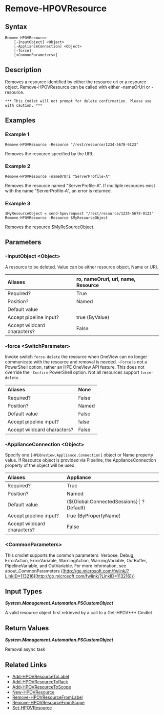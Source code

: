 ﻿---
description: Remove existing resource(s).
---

# Remove-HPOVResource

## Syntax

```text
Remove-HPOVResource
    [-InputObject] <Object>
    [-ApplianceConnection] <Object>
    [-force]
    [<CommonParameters>]
```

## Description

Removes a resource identified by either the resource uri or a resource object.  Remove-HPOVResource can be called with either -nameOrUri or -resource.  

    *** This Cmdlet will not prompt for delete confirmation. Please use with caution. ***

## Examples

###  Example 1 

```text
Remove-HPOVResource -Resource "/rest/resource/1234-5678-9123"
```

Removes the resource specified by the URI.

###  Example 2 

```text
Remove-HPOVResource -nameOrUri "ServerProfile-A"
```

Removes the resource named "ServerProfile-A".  If multiple resources exist with the name "ServerProfile-A", an error is returned.

###  Example 3 

```text
$MyResourceObject = send-hpovrequest "/rest/resource/1234-5678-9123"
Remove-HPOVResource -Resource $MyResourceObject
```

Removes the resource $MyReSourceObject.

## Parameters

### -InputObject &lt;Object&gt;

A resource to be deleted. Value can be either resource object, Name or URI.

| Aliases | ro, nameOruri, uri, name, Resource |
| :--- | :--- |
| Required? | True |
| Position? | Named |
| Default value |  |
| Accept pipeline input? | true (ByValue) |
| Accept wildcard characters? | False |

### -force &lt;SwitchParameter&gt;

Invoke switch `force-delete` the resource when OneView can no longer communicate with the resource and removal is needed.  `-Force` is not a PowerShell option, rather an HPE OneView API feature.  This does not override the `-Confirm` PowerShell option. Not all resources support `force-delete`.

| Aliases | None |
| :--- | :--- |
| Required? | False |
| Position? | Named |
| Default value | False |
| Accept pipeline input? | false |
| Accept wildcard characters? | False |

### -ApplianceConnection &lt;Object&gt;

Specify one `[HPEOneView.Appliance.Connection]` object or Name property value. If Resource object is provided via Pipeline, the ApplianceConnection property of the object will be used.

| Aliases | Appliance |
| :--- | :--- |
| Required? | True |
| Position? | Named |
| Default value | (${Global:ConnectedSessions} &vert; ? Default) |
| Accept pipeline input? | true (ByPropertyName) |
| Accept wildcard characters? | False |

### &lt;CommonParameters&gt;

This cmdlet supports the common parameters: Verbose, Debug, ErrorAction, ErrorVariable, WarningAction, WarningVariable, OutBuffer, PipelineVariable, and OutVariable. For more information, see about\_CommonParameters \([http://go.microsoft.com/fwlink/?LinkID=113216](http://go.microsoft.com/fwlink/?LinkID=113216)\)

## Input Types

_**System.Management.Automation.PSCustomObject**_

A valid resource object first retrieved by a call to a Get-HPOV*** Cmdlet

## Return Values

_**System.Management.Automation.PSCustomObject**_

Removal async task

## Related Links

* [Add-HPOVResourceToLabel](../facilities/add-hpovresourcetolabel.md)
* [Add-HPOVResourceToRack](../facilities/add-hpovresourcetorack.md)
* [Add-HPOVResourceToScope](../appliance/add-hpovresourcetoscope.md)
* [New-HPOVResource](new-hpovresource.md)
* [Remove-HPOVResourceFromLabel](../appliance/remove-hpovresourcefromlabel.md)
* [Remove-HPOVResourceFromScope](../appliance/remove-hpovresourcefromscope.md)
* [Set-HPOVResource](set-hpovresource.md)
